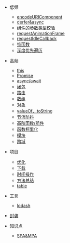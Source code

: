 

- 低频
  - [encodeURIComponent](/src/0007.md)
  - [derfer&async](/src/0017.md)
  - [组件的参数类型校验](/src/0019.md)
  - [requestAnimationFrame](/src/0024.md)
  - [requestIdleCallback](/src/0025.md)
  - [纯函数](/src/0027.md)
  - [深度优先遍历](/src/0030.md)

- 高频
  - [this](/src/0001.md)
  - [Promise](/src/0006.md)
  - [async/await](/src/0021.md)
  - [闭包](/src/0022.md)
  - [路由](/src/0012.md)
  - [数组](/src/0013.md)
  - [对象](/src/0016.md)
  - [valueOf、toString](/src/0014.md)
  - [节流防抖](/src/0015.md)
  - [高阶函数/组件](/src/0018.md)
  - [函数柯里化](/src/0023.md)
  - [模块](/src/0026.md)
  - [跨域](/src/0028.md)
  
- 项目
  - [优化](/src/0029.md)
  - [下载](/src/0002.md)
  - [时间操作](/src/0009.md)
  - [方法总结](/src/0020.md)
  - [table](/src/0031.md)

- 工具
  - [lodash](/src/0010.md)

- [封装](/src/0032.md)

- 知识点
  - [SPA&MPA](/src/0011.md)